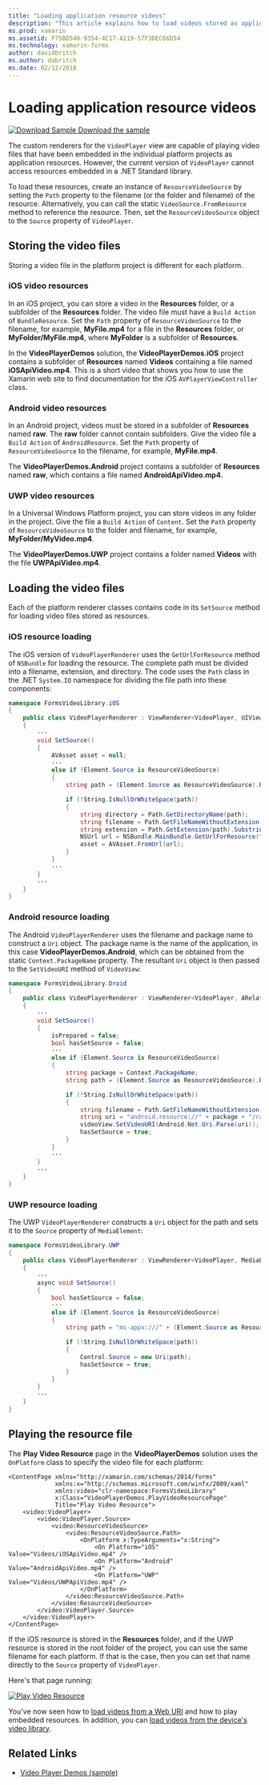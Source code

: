 ```yaml
---
title: "Loading application resource videos"
description: "This article explains how to load videos stored as application resources in a video player application, using Xamarin.Forms."
ms.prod: xamarin
ms.assetid: F75BD540-9354-4C17-A119-57F3DEC66D54
ms.technology: xamarin-forms
author: davidbritch
ms.author: dabritch
ms.date: 02/12/2018
---
```


# Loading application resource videos

[![Download Sample](~/media/shared/download.png) Download the sample](https://docs.microsoft.com/samples/xamarin/xamarin-forms-samples/customrenderers-videoplayerdemos)

The custom renderers for the `VideoPlayer` view are capable of playing video files that have been embedded in the individual platform projects as application resources. However, the current version of `VideoPlayer` cannot access resources embedded in a .NET Standard library.

To load these resources, create an instance of `ResourceVideoSource` by setting the `Path` property to the filename (or the folder and filename) of the resource. Alternatively, you can call the static `VideoSource.FromResource` method to reference the resource. Then, set the `ResourceVideoSource` object to the `Source` property of `VideoPlayer`.

## Storing the video files

Storing a video file in the platform project is different for each platform.

### iOS video resources

In an iOS project, you can store a video in the **Resources** folder, or a subfolder of the **Resources** folder. The video file must have a `Build Action` of `BundleResource`. Set the `Path` property of `ResourceVideoSource` to the filename, for example, **MyFile.mp4** for a file in the **Resources** folder, or **MyFolder/MyFile.mp4**, where **MyFolder** is a subfolder of **Resources**.

In the **VideoPlayerDemos** solution, the **VideoPlayerDemos.iOS** project contains a subfolder of **Resources** named **Videos** containing a file named **iOSApiVideo.mp4**. This is a short video that shows you how to use the Xamarin web site to find documentation for the iOS `AVPlayerViewController` class.

### Android video resources

In an Android project, videos must be stored in a subfolder of **Resources** named **raw**. The **raw** folder cannot contain subfolders. Give the video file a `Build Action` of `AndroidResource`. Set the `Path` property of `ResourceVideoSource` to the filename, for example, **MyFile.mp4**.

The **VideoPlayerDemos.Android** project contains a subfolder of **Resources** named **raw**, which contains a file named **AndroidApiVideo.mp4**.

### UWP video resources

In a Universal Windows Platform project, you can store videos in any folder in the project. Give the file a `Build Action` of `Content`. Set the `Path` property of `ResourceVideoSource` to the folder and filename, for example, **MyFolder/MyVideo.mp4**.

The **VideoPlayerDemos.UWP** project contains a folder named **Videos** with the file **UWPApiVideo.mp4**.

## Loading the video files

Each of the platform renderer classes contains code in its `SetSource` method for loading video files stored as resources.

### iOS resource loading

The iOS version of `VideoPlayerRenderer` uses the `GetUrlForResource` method of `NSBundle` for loading the resource. The complete path must be divided into a filename, extension, and directory. The code uses the `Path` class in the .NET `System.IO` namespace for dividing the file path into these components:

```csharp
namespace FormsVideoLibrary.iOS
{
    public class VideoPlayerRenderer : ViewRenderer<VideoPlayer, UIView>
    {
        ···
        void SetSource()
        {
            AVAsset asset = null;
            ···
            else if (Element.Source is ResourceVideoSource)
            {
                string path = (Element.Source as ResourceVideoSource).Path;

                if (!String.IsNullOrWhiteSpace(path))
                {
                    string directory = Path.GetDirectoryName(path);
                    string filename = Path.GetFileNameWithoutExtension(path);
                    string extension = Path.GetExtension(path).Substring(1);
                    NSUrl url = NSBundle.MainBundle.GetUrlForResource(filename, extension, directory);
                    asset = AVAsset.FromUrl(url);
                }
            }
            ···
        }
        ···
    }
}
```

### Android resource loading

The Android `VideoPlayerRenderer` uses the filename and package name to construct a `Uri` object. The package name is the name of the application, in this case **VideoPlayerDemos.Android**, which can be obtained from the static `Context.PackageName` property. The resultant `Uri` object is then passed to the `SetVideoURI` method of `VideoView`:

```csharp
namespace FormsVideoLibrary.Droid
{
    public class VideoPlayerRenderer : ViewRenderer<VideoPlayer, ARelativeLayout>
    {
        ···    
        void SetSource()
        {
            isPrepared = false;
            bool hasSetSource = false;
            ···
            else if (Element.Source is ResourceVideoSource)
            {
                string package = Context.PackageName;
                string path = (Element.Source as ResourceVideoSource).Path;

                if (!String.IsNullOrWhiteSpace(path))
                {
                    string filename = Path.GetFileNameWithoutExtension(path).ToLowerInvariant();
                    string uri = "android.resource://" + package + "/raw/" + filename;
                    videoView.SetVideoURI(Android.Net.Uri.Parse(uri));
                    hasSetSource = true;
                }
            }
            ···
        }
        ···
    }
}
```

### UWP resource loading

The UWP `VideoPlayerRenderer` constructs a `Uri` object for the path and sets it to the `Source` property of `MediaElement`:

```csharp
namespace FormsVideoLibrary.UWP
{
    public class VideoPlayerRenderer : ViewRenderer<VideoPlayer, MediaElement>
    {
        ···
        async void SetSource()
        {
            bool hasSetSource = false;
            ···
            else if (Element.Source is ResourceVideoSource)
            {
                string path = "ms-appx:///" + (Element.Source as ResourceVideoSource).Path;

                if (!String.IsNullOrWhiteSpace(path))
                {
                    Control.Source = new Uri(path);
                    hasSetSource = true;
                }
            }
        }
        ···
    }
}
```

## Playing the resource file

The **Play Video Resource** page in the **VideoPlayerDemos** solution uses the `OnPlatform` class to specify the video file for each platform:

```xaml
<ContentPage xmlns="http://xamarin.com/schemas/2014/forms"
             xmlns:x="http://schemas.microsoft.com/winfx/2009/xaml"
             xmlns:video="clr-namespace:FormsVideoLibrary"
             x:Class="VideoPlayerDemos.PlayVideoResourcePage"
             Title="Play Video Resource">
    <video:VideoPlayer>
        <video:VideoPlayer.Source>
            <video:ResourceVideoSource>
                <video:ResourceVideoSource.Path>
                    <OnPlatform x:TypeArguments="x:String">
                        <On Platform="iOS" Value="Videos/iOSApiVideo.mp4" />
                        <On Platform="Android" Value="AndroidApiVideo.mp4" />
                        <On Platform="UWP" Value="Videos/UWPApiVideo.mp4" />
                    </OnPlatform>
                </video:ResourceVideoSource.Path>
            </video:ResourceVideoSource>
        </video:VideoPlayer.Source>
    </video:VideoPlayer>
</ContentPage>
```

If the iOS resource is stored in the **Resources** folder, and if the UWP resource is stored in the root folder of the project, you can use the same filename for each platform. If that is the case, then you can set that name directly to the `Source` property of `VideoPlayer`.

Here's that page running:

[![Play Video Resource](loading-resources-images/playvideoresource-small.png "Play Video Resource")](loading-resources-images/playvideoresource-large.png#lightbox "Play Video Resource")

You've now seen how to [load videos from a Web URI](web-videos.md) and how to play embedded resources. In addition, you can [load videos from the device's video library](accessing-library.md).

## Related Links

- [Video Player Demos (sample)](https://docs.microsoft.com/samples/xamarin/xamarin-forms-samples/customrenderers-videoplayerdemos)
